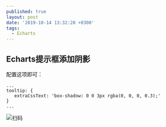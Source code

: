 ```yaml
---
published: true
layout: post
date: '2019-10-14 13:32:20 +0300'
tags:
  - Echarts
---
```

## Echarts提示框添加阴影

配置这项即可：

```
...
tooltip: {
   extraCssText: 'box-shadow: 0 0 3px rgba(0, 0, 0, 0.3);'
}
...
```
![扫码]({{site.baseurl}}/assets/img/demo/201910/2019-10-14__00001.png)